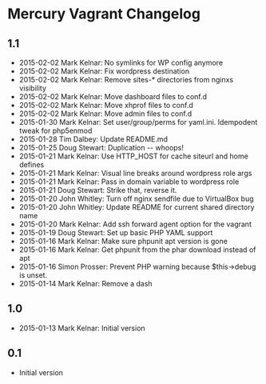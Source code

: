 # Mercury Vagrant Changelog

## 1.1

 * 2015-02-02 Mark Kelnar: No symlinks for WP config anymore
 * 2015-02-02 Mark Kelnar: Fix wordpress destination
 * 2015-02-02 Mark Kelnar: Remove sites-* directories from nginxs visibility
 * 2015-02-02 Mark Kelnar: Move dashboard files to conf.d
 * 2015-02-02 Mark Kelnar: Move xhprof files to conf.d
 * 2015-02-02 Mark Kelnar: Move admin files to conf.d
 * 2015-01-30 Mark Kelnar: Set user/group/perms for yaml.ini. Idempodent tweak for php5enmod
 * 2015-01-28 Tim Dalbey: Update README.md
 * 2015-01-25 Doug Stewart: Duplication -- whoops!
 * 2015-01-21 Mark Kelnar: Use HTTP_HOST for cache siteurl and home defines
 * 2015-01-21 Mark Kelnar: Visual line breaks around wordpress role args
 * 2015-01-21 Mark Kelnar: Pass in domain variable to wordpress role
 * 2015-01-21 Doug Stewart: Strike that, reverse it.
 * 2015-01-20 John Whitley: Turn off nginx sendfile due to VirtualBox bug
 * 2015-01-20 John Whitley: Update README for current shared directory name
 * 2015-01-20 Mark Kelnar: Add ssh forward agent option for the vagrant
 * 2015-01-19 Doug Stewart: Set up basic PHP YAML support
 * 2015-01-16 Mark Kelnar: Make sure phpunit apt version is gone
 * 2015-01-16 Mark Kelnar: Get phpunit from the phar download instead of apt
 * 2015-01-16 Simon Prosser: Prevent PHP warning because $this->debug is unset.
 * 2015-01-14 Mark Kelnar: Remove a dash

## 1.0

 * 2015-01-13 Mark Kelnar: Initial version

## 0.1
* Initial version
